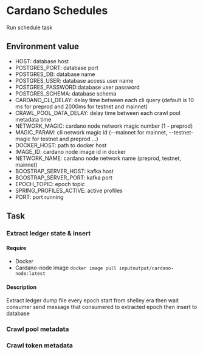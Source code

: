 # Cardano Schedules
Run schedule task
## Environment value
- HOST: database host
- POSTGRES_PORT: database port
- POSTGRES_DB: database name
- POSTGRES_USER: database access user name
- POSTGRES_PASSWORD:database user password
- POSTGRES_SCHEMA: database schema
- CARDANO_CLI_DELAY: delay time between each cli query (default is 10 ms for preprod and 2000ms for testnet and mainnet)
- CRAWL_POOL_DATA_DELAY: delay time between each crawl pool metadata time
- NETWORK_MAGIC: cardano node network magic number (1 - preprod)
- MAGIC_PARAM: cli network magic id (--mainnet for mainnet, --testnet-magic for testnet and preprod ...)
- DOCKER_HOST: path to docker host
- IMAGE_ID: cardano node image id in docker
- NETWORK_NAME: cardano node network name (preprod, testnet, mainnet)
- BOOSTRAP_SERVER_HOST: kafka host
- BOOSTRAP_SERVER_PORT: kafka port
- EPOCH_TOPIC: epoch topic 
- SPRING_PROFILES_ACTIVE: active profiles
- PORT: port running
## Task
### Extract ledger state & insert
#### Require 
 - Docker
 - Cardano-node image ```docker image pull inputoutput/cardano-node:latest```
#### Description
 Extract ledger dump file every epoch start from shelley era then wait consumer send message that consumered to extracted epoch then insert to database
### Crawl pool metadata
### Crawl token metadata

